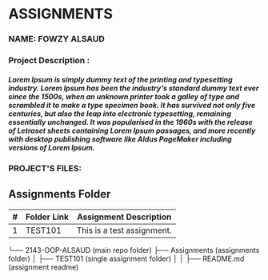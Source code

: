 # ASSIGNMENTS
### NAME: FOWZY ALSAUD
### Project Description :
##### Lorem Ipsum is simply dummy text of the printing and typesetting industry. Lorem Ipsum has been the industry's standard dummy text ever since the 1500s, when an unknown printer took a galley of type and scrambled it to make a type specimen book. It has survived not only five centuries, but also the leap into electronic typesetting, remaining essentially unchanged. It was popularised in the 1960s with the release of Letraset sheets containing Lorem Ipsum passages, and more recently with desktop publishing software like Aldus PageMaker including versions of Lorem Ipsum. 
### PROJECT'S FILES:
##  Assignments Folder
|   #   | Folder Link | Assignment Description |
| :---: | ----------- | ---------------------- |
|   1   | TEST101     | This is a test assignment.      |
└── 2143-OOP-ALSAUD               (main repo folder)
    ├── Assignments                 (assignments folder)
    │   ├── TEST101                     (single assignment folder)
    │   │   ├── README.md           (assignment readme)
